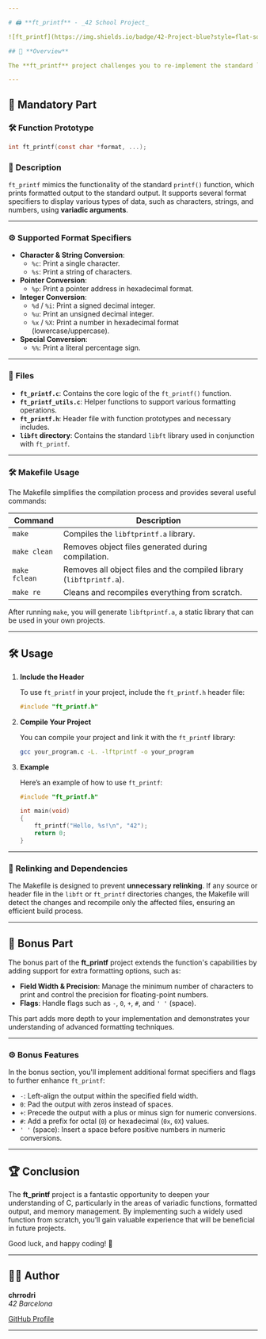 ```yaml
---

# 🖨️ **ft_printf** - _42 School Project_

![ft_printf](https://img.shields.io/badge/42-Project-blue?style=flat-square)

## 📖 **Overview**

The **ft_printf** project challenges you to re-implement the standard `printf()` function in C, focusing on handling **variadic functions**, **memory management**, and **formatted output**. This project helps you master low-level C programming concepts, which are critical for writing efficient, custom functions.

---
```


## 🚀 **Mandatory Part**

### 🛠️ **Function Prototype**
```c
int ft_printf(const char *format, ...);
```

### 📝 **Description**
`ft_printf` mimics the functionality of the standard `printf()` function, which prints formatted output to the standard output. It supports several format specifiers to display various types of data, such as characters, strings, and numbers, using **variadic arguments**.

---

### ⚙️ **Supported Format Specifiers**

- **Character & String Conversion**:
  - `%c`: Print a single character.
  - `%s`: Print a string of characters.
- **Pointer Conversion**:
  - `%p`: Print a pointer address in hexadecimal format.
- **Integer Conversion**:
  - `%d` / `%i`: Print a signed decimal integer.
  - `%u`: Print an unsigned decimal integer.
  - `%x` / `%X`: Print a number in hexadecimal format (lowercase/uppercase).
- **Special Conversion**:
  - `%%`: Print a literal percentage sign.

---

### 📂 **Files**

- **`ft_printf.c`**: Contains the core logic of the `ft_printf()` function.
- **`ft_printf_utils.c`**: Helper functions to support various formatting operations.
- **`ft_printf.h`**: Header file with function prototypes and necessary includes.
- **`libft` directory**: Contains the standard `libft` library used in conjunction with `ft_printf`.

---

### 🛠️ **Makefile Usage**

The Makefile simplifies the compilation process and provides several useful commands:

| Command       | Description                              |
|---------------|------------------------------------------|
| `make`        | Compiles the `libftprintf.a` library.    |
| `make clean`  | Removes object files generated during compilation. |
| `make fclean` | Removes all object files and the compiled library (`libftprintf.a`). |
| `make re`     | Cleans and recompiles everything from scratch. |

After running `make`, you will generate `libftprintf.a`, a static library that can be used in your own projects.

---

## 🛠️ **Usage**

1. **Include the Header**

   To use `ft_printf` in your project, include the `ft_printf.h` header file:
   ```c
   #include "ft_printf.h"
   ```

2. **Compile Your Project**

   You can compile your project and link it with the `ft_printf` library:
   ```bash
   gcc your_program.c -L. -lftprintf -o your_program
   ```

3. **Example**

   Here’s an example of how to use `ft_printf`:
   ```c
   #include "ft_printf.h"

   int main(void)
   {
       ft_printf("Hello, %s!\n", "42");
       return 0;
   }
   ```

---

### 🔄 **Relinking and Dependencies**

The Makefile is designed to prevent **unnecessary relinking**. If any source or header file in the `libft` or `ft_printf` directories changes, the Makefile will detect the changes and recompile only the affected files, ensuring an efficient build process.

---

## 🎯 **Bonus Part**

The bonus part of the **ft_printf** project extends the function's capabilities by adding support for extra formatting options, such as:
- **Field Width & Precision**: Manage the minimum number of characters to print and control the precision for floating-point numbers.
- **Flags**: Handle flags such as `-`, `0`, `+`, `#`, and `' '` (space).

This part adds more depth to your implementation and demonstrates your understanding of advanced formatting techniques.

---

### ⚙️ **Bonus Features**

In the bonus section, you'll implement additional format specifiers and flags to further enhance `ft_printf`:
- `-`: Left-align the output within the specified field width.
- `0`: Pad the output with zeros instead of spaces.
- `+`: Precede the output with a plus or minus sign for numeric conversions.
- `#`: Add a prefix for octal (`0`) or hexadecimal (`0x`, `0X`) values.
- `' '` (space): Insert a space before positive numbers in numeric conversions.

---

## 🏆 **Conclusion**

The **ft_printf** project is a fantastic opportunity to deepen your understanding of C, particularly in the areas of variadic functions, formatted output, and memory management. By implementing such a widely used function from scratch, you’ll gain valuable experience that will be beneficial in future projects.

Good luck, and happy coding! 🚀

---

## 👨‍💻 **Author**

**chrrodri**  
_42 Barcelona_

[GitHub Profile](https://github.com/kitearuba)

---
